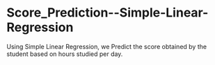 # Score_Prediction--Simple-Linear-Regression
Using Simple Linear Regression, we Predict the score obtained by the student based  on hours studied per day.
